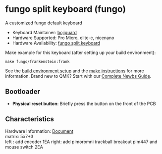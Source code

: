 # fungo split keyboard (fungo)


A customized fungo default keyboard

* Keyboard Maintainer: [bojiguard](https://github.com/bojiguard/)
* Hardware Supported: Pro Micro, elite-c, nicenano
* Hardware Availability: [fungo split keyboard](https://github.com/bojiguard/fungo-split-keyboard)

Make example for this keyboard (after setting up your build environment):

    make fungo/frankenstein:frank

See the [build environment setup](https://docs.qmk.fm/#/getting_started_build_tools) and the [make instructions](https://docs.qmk.fm/#/getting_started_make_guide) for more information. Brand new to QMK? Start with our [Complete Newbs Guide](https://docs.qmk.fm/#/newbs).  


## Bootloader

* **Physical reset button**: Briefly press the button on the front of the PCB

## Characteristics


Hardware Information: [Document](https://github.com/bojiguard/fungo-split-keyboard)  
matrix: 5x7+3  
left : add encoder 1EA
right: add pimoromni trackball breakout pim447 and mouse switch 2EA
